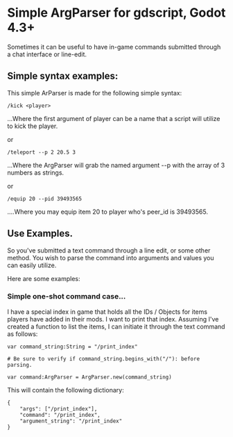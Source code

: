 # Simple ArgParser for gdscript, Godot 4.3+

Sometimes it can be useful to have in-game commands submitted through a chat 
interface or line-edit.

## Simple syntax examples:

This simple ArParser is made for the following simple syntax:

```
/kick <player>
```

...Where the first argument of player can be a name that a script will utilize
to kick the player.

or 

```
/teleport --p 2 20.5 3
```

...Where the ArgParser will grab the named argument --p with the array of 3 numbers
as strings.

or 

```
/equip 20 --pid 39493565
```

....Where you may equip item 20 to player who's peer_id is 39493565.

## Use Examples.

So you've submitted a text command through a line edit, or some other method. 
You wish to parse the command into arguments and values you can easily utilize.

Here are some examples:

### Simple one-shot command case...

I have a special index in game that holds all the IDs / Objects for items 
players have added in their mods. I want to print that index. Assuming I've 
created a function to list the items, I can initiate it through the text command 
as follows:

```
var command_string:String = "/print_index"

# Be sure to verify if command_string.begins_with("/"): before parsing.

var command:ArgParser = ArgParser.new(command_string)

```

This will contain the following dictionary:
	
```
{
	"args": ["/print_index"], 
	"command": "/print_index", 
	"argument_string": "/print_index"
}

```
